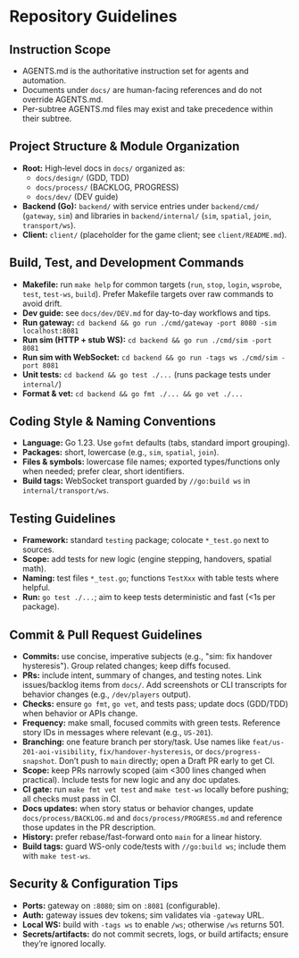 # Repository Guidelines

## Instruction Scope
- AGENTS.md is the authoritative instruction set for agents and automation.
- Documents under `docs/` are human-facing references and do not override AGENTS.md.
- Per-subtree AGENTS.md files may exist and take precedence within their subtree.

## Project Structure & Module Organization
- **Root:** High‑level docs in `docs/` organized as:
  - `docs/design/` (GDD, TDD)
  - `docs/process/` (BACKLOG, PROGRESS)
  - `docs/dev/` (DEV guide)
- **Backend (Go):** `backend/` with service entries under `backend/cmd/` (`gateway`, `sim`) and libraries in `backend/internal/` (`sim`, `spatial`, `join`, `transport/ws`).
- **Client:** `client/` (placeholder for the game client; see `client/README.md`).

## Build, Test, and Development Commands
- **Makefile:** run `make help` for common targets (`run`, `stop`, `login`, `wsprobe`, `test`, `test-ws`, `build`). Prefer Makefile targets over raw commands to avoid drift.
- **Dev guide:** see `docs/dev/DEV.md` for day-to-day workflows and tips.
- **Run gateway:** `cd backend && go run ./cmd/gateway -port 8080 -sim localhost:8081`
- **Run sim (HTTP + stub WS):** `cd backend && go run ./cmd/sim -port 8081`
- **Run sim with WebSocket:** `cd backend && go run -tags ws ./cmd/sim -port 8081`
- **Unit tests:** `cd backend && go test ./...` (runs package tests under `internal/`)
- **Format & vet:** `cd backend && go fmt ./... && go vet ./...`

## Coding Style & Naming Conventions
- **Language:** Go 1.23. Use `gofmt` defaults (tabs, standard import grouping).
- **Packages:** short, lowercase (e.g., `sim`, `spatial`, `join`).
- **Files & symbols:** lowercase file names; exported types/functions only when needed; prefer clear, short identifiers.
- **Build tags:** WebSocket transport guarded by `//go:build ws` in `internal/transport/ws`.

## Testing Guidelines
- **Framework:** standard `testing` package; colocate `*_test.go` next to sources.
- **Scope:** add tests for new logic (engine stepping, handovers, spatial math).
- **Naming:** test files `*_test.go`; functions `TestXxx` with table tests where helpful.
- **Run:** `go test ./...`; aim to keep tests deterministic and fast (<1s per package).

## Commit & Pull Request Guidelines
- **Commits:** use concise, imperative subjects (e.g., "sim: fix handover hysteresis"). Group related changes; keep diffs focused.
- **PRs:** include intent, summary of changes, and testing notes. Link issues/backlog items from `docs/`. Add screenshots or CLI transcripts for behavior changes (e.g., `/dev/players` output).
- **Checks:** ensure `go fmt`, `go vet`, and tests pass; update docs (GDD/TDD) when behavior or APIs change.
- **Frequency:** make small, focused commits with green tests. Reference story IDs in messages where relevant (e.g., `US-201`).
- **Branching:** one feature branch per story/task. Use names like `feat/us-201-aoi-visibility`, `fix/handover-hysteresis`, or `docs/progress-snapshot`. Don’t push to `main` directly; open a Draft PR early to get CI.
- **Scope:** keep PRs narrowly scoped (aim <300 lines changed when practical). Include tests for new logic and any doc updates.
- **CI gate:** run `make fmt vet test` and `make test-ws` locally before pushing; all checks must pass in CI.
- **Docs updates:** when story status or behavior changes, update `docs/process/BACKLOG.md` and `docs/process/PROGRESS.md` and reference those updates in the PR description.
- **History:** prefer rebase/fast-forward onto `main` for a linear history.
- **Build tags:** guard WS-only code/tests with `//go:build ws`; include them with `make test-ws`.

## Security & Configuration Tips
- **Ports:** gateway on `:8080`; sim on `:8081` (configurable).
- **Auth:** gateway issues dev tokens; sim validates via `-gateway` URL.
- **Local WS:** build with `-tags ws` to enable `/ws`; otherwise `/ws` returns 501.
- **Secrets/artifacts:** do not commit secrets, logs, or build artifacts; ensure they’re ignored locally.
